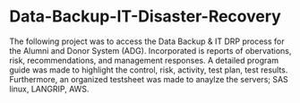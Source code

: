 # Data-Backup-IT-Disaster-Recovery
The following project was to access the Data Backup & IT DRP process for the Alumni and Donor System (ADG). Incorporated is reports of obervations, risk, recommendations, and management responses. A detailed program guide was made to highlight the control, risk, activity, test plan, test results. Furthermore, an organized testsheet was made to anaylze the servers; SAS linux, LANGRIP, AWS. 

